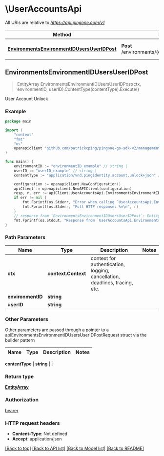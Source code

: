 # \UserAccountsApi

All URIs are relative to *https://api.pingone.com/v1*

Method | HTTP request | Description
------------- | ------------- | -------------
[**EnvironmentsEnvironmentIDUsersUserIDPost**](UserAccountsApi.md#EnvironmentsEnvironmentIDUsersUserIDPost) | **Post** /environments/{environmentID}/users/{userID} | User Account Unlock



## EnvironmentsEnvironmentIDUsersUserIDPost

> EntityArray EnvironmentsEnvironmentIDUsersUserIDPost(ctx, environmentID, userID).ContentType(contentType).Execute()

User Account Unlock

### Example

```go
package main

import (
    "context"
    "fmt"
    "os"
    openapiclient "github.com/patrickcping/pingone-go-sdk-v2/management"
)

func main() {
    environmentID := "environmentID_example" // string | 
    userID := "userID_example" // string | 
    contentType := "application/vnd.pingidentity.account.unlock+json" // string |  (optional)

    configuration := openapiclient.NewConfiguration()
    apiClient := openapiclient.NewAPIClient(configuration)
    resp, r, err := apiClient.UserAccountsApi.EnvironmentsEnvironmentIDUsersUserIDPost(context.Background(), environmentID, userID).ContentType(contentType).Execute()
    if err != nil {
        fmt.Fprintf(os.Stderr, "Error when calling `UserAccountsApi.EnvironmentsEnvironmentIDUsersUserIDPost``: %v\n", err)
        fmt.Fprintf(os.Stderr, "Full HTTP response: %v\n", r)
    }
    // response from `EnvironmentsEnvironmentIDUsersUserIDPost`: EntityArray
    fmt.Fprintf(os.Stdout, "Response from `UserAccountsApi.EnvironmentsEnvironmentIDUsersUserIDPost`: %v\n", resp)
}
```

### Path Parameters


Name | Type | Description  | Notes
------------- | ------------- | ------------- | -------------
**ctx** | **context.Context** | context for authentication, logging, cancellation, deadlines, tracing, etc.
**environmentID** | **string** |  | 
**userID** | **string** |  | 

### Other Parameters

Other parameters are passed through a pointer to a apiEnvironmentsEnvironmentIDUsersUserIDPostRequest struct via the builder pattern


Name | Type | Description  | Notes
------------- | ------------- | ------------- | -------------


 **contentType** | **string** |  | 

### Return type

[**EntityArray**](EntityArray.md)

### Authorization

[bearer](../README.md#bearer)

### HTTP request headers

- **Content-Type**: Not defined
- **Accept**: application/json

[[Back to top]](#) [[Back to API list]](../README.md#documentation-for-api-endpoints)
[[Back to Model list]](../README.md#documentation-for-models)
[[Back to README]](../README.md)

